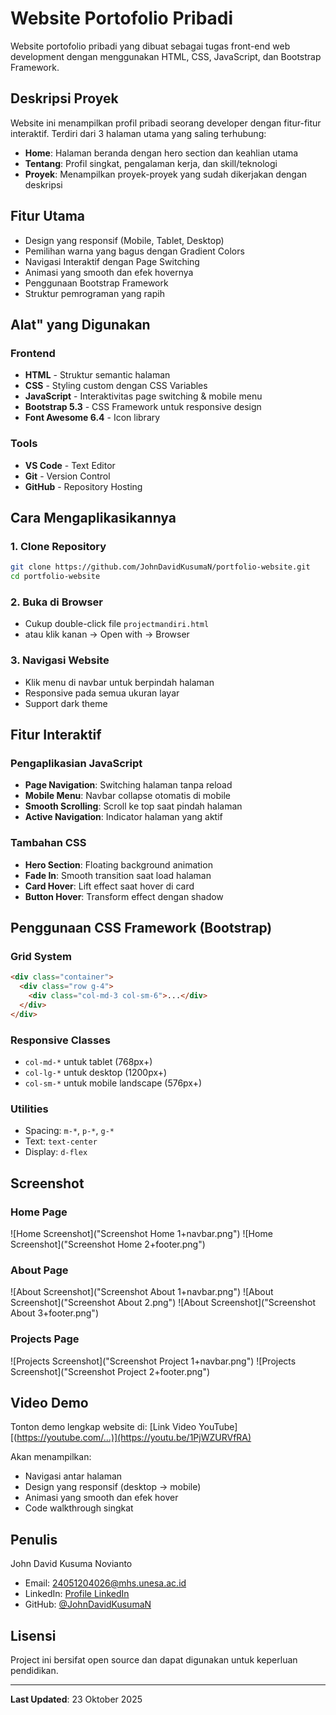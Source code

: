 # Website Portofolio Pribadi

Website portofolio pribadi yang dibuat sebagai tugas front-end web development dengan menggunakan HTML, CSS, JavaScript, dan Bootstrap Framework.

## Deskripsi Proyek

Website ini menampilkan profil pribadi seorang developer dengan fitur-fitur interaktif. Terdiri dari 3 halaman utama yang saling terhubung:
- **Home**: Halaman beranda dengan hero section dan keahlian utama
- **Tentang**: Profil singkat, pengalaman kerja, dan skill/teknologi
- **Proyek**: Menampilkan proyek-proyek yang sudah dikerjakan dengan deskripsi

## Fitur Utama

- Design yang responsif (Mobile, Tablet, Desktop)
- Pemilihan warna yang bagus dengan Gradient Colors
- Navigasi Interaktif dengan Page Switching
- Animasi yang smooth dan efek hovernya 
- Penggunaan Bootstrap Framework
- Struktur pemrograman yang rapih

## Alat" yang Digunakan

### Frontend
- **HTML** - Struktur semantic halaman
- **CSS** - Styling custom dengan CSS Variables
- **JavaScript** - Interaktivitas page switching & mobile menu
- **Bootstrap 5.3** - CSS Framework untuk responsive design
- **Font Awesome 6.4** - Icon library

### Tools
- **VS Code** - Text Editor
- **Git** - Version Control
- **GitHub** - Repository Hosting

## Cara Mengaplikasikannya

### 1. Clone Repository
```bash
git clone https://github.com/JohnDavidKusumaN/portfolio-website.git
cd portfolio-website
```

### 2. Buka di Browser
- Cukup double-click file `projectmandiri.html`
- atau klik kanan → Open with → Browser

### 3. Navigasi Website
- Klik menu di navbar untuk berpindah halaman
- Responsive pada semua ukuran layar
- Support dark theme

## Fitur Interaktif

### Pengaplikasian JavaScript 
- **Page Navigation**: Switching halaman tanpa reload
- **Mobile Menu**: Navbar collapse otomatis di mobile
- **Smooth Scrolling**: Scroll ke top saat pindah halaman
- **Active Navigation**: Indicator halaman yang aktif

### Tambahan CSS 
- **Hero Section**: Floating background animation
- **Fade In**: Smooth transition saat load halaman
- **Card Hover**: Lift effect saat hover di card
- **Button Hover**: Transform effect dengan shadow

## Penggunaan CSS Framework (Bootstrap) 

### Grid System
```html
<div class="container">
  <div class="row g-4">
    <div class="col-md-3 col-sm-6">...</div>
  </div>
</div>
```

### Responsive Classes
- `col-md-*` untuk tablet (768px+)
- `col-lg-*` untuk desktop (1200px+)
- `col-sm-*` untuk mobile landscape (576px+)

### Utilities
- Spacing: `m-*`, `p-*`, `g-*`
- Text: `text-center`
- Display: `d-flex`

## Screenshot

### Home Page
![Home Screenshot]("Screenshot Home 1+navbar.png")
![Home Screenshot]("Screenshot Home 2+footer.png")

### About Page
![About Screenshot]("Screenshot About 1+navbar.png")
![About Screenshot]("Screenshot About 2.png")
![About Screenshot]("Screenshot About 3+footer.png")

### Projects Page
![Projects Screenshot]("Screenshot Project 1+navbar.png")
![Projects Screenshot]("Screenshot Project 2+footer.png")

## Video Demo

Tonton demo lengkap website di: [Link Video YouTube][(https://youtube.com/...)](https://youtu.be/1PjWZURVfRA)

Akan menampilkan:
- Navigasi antar halaman
- Design yang responsif (desktop → mobile)
- Animasi yang smooth dan efek hover
- Code walkthrough singkat

## Penulis

John David Kusuma Novianto
- Email: 24051204026@mhs.unesa.ac.id
- LinkedIn: [Profile LinkedIn](https://www.linkedin.com/in/john-david-kusuma-novianto-b0492b31b/)
- GitHub: [@JohnDavidKusumaN](https://github.com/JohnDavidKusumaN)

## Lisensi

Project ini bersifat open source dan dapat digunakan untuk keperluan pendidikan.

---

**Last Updated**: 23 Oktober 2025
